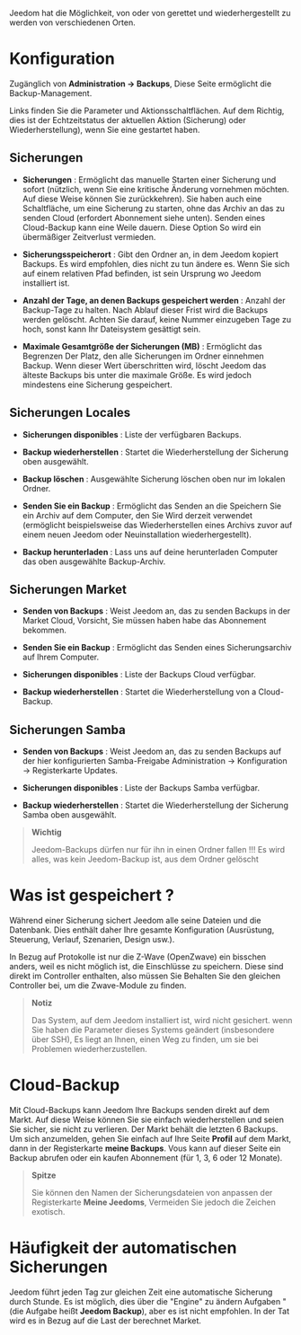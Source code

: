 Jeedom hat die Möglichkeit, von oder von gerettet und wiederhergestellt zu werden
von verschiedenen Orten.

Konfiguration 
=============

Zugänglich von **Administration → Backups**, Diese Seite ermöglicht die
Backup-Management.

Links finden Sie die Parameter und Aktionsschaltflächen. Auf dem
Richtig, dies ist der Echtzeitstatus der aktuellen Aktion (Sicherung)
oder Wiederherstellung), wenn Sie eine gestartet haben.

**Sicherungen** 
---------------

-   **Sicherungen** : Ermöglicht das manuelle Starten einer Sicherung und
    sofort (nützlich, wenn Sie eine kritische Änderung vornehmen möchten.
    Auf diese Weise können Sie zurückkehren). Sie haben auch eine
    Schaltfläche, um eine Sicherung zu starten, ohne das Archiv an das zu senden
    Cloud (erfordert Abonnement siehe unten). Senden eines
    Cloud-Backup kann eine Weile dauern. Diese Option
    So wird ein übermäßiger Zeitverlust vermieden.

-   **Sicherungsspeicherort** : Gibt den Ordner an, in dem
    Jeedom kopiert Backups. Es wird empfohlen, dies nicht zu tun
    ändere es. Wenn Sie sich auf einem relativen Pfad befinden, ist sein Ursprung
    wo Jeedom installiert ist.

-   **Anzahl der Tage, an denen Backups gespeichert werden** : Anzahl der
    Backup-Tage zu halten. Nach Ablauf dieser Frist wird die
    Backups werden gelöscht. Achten Sie darauf, keine Nummer einzugeben
    Tage zu hoch, sonst kann Ihr Dateisystem
    gesättigt sein.

-   **Maximale Gesamtgröße der Sicherungen (MB)** : Ermöglicht das Begrenzen
    Der Platz, den alle Sicherungen im Ordner einnehmen
    Backup. Wenn dieser Wert überschritten wird, löscht Jeedom das
    älteste Backups bis unter die
    maximale Größe. Es wird jedoch mindestens eine Sicherung gespeichert.

**Sicherungen Locales** 
-----------------------

-   **Sicherungen disponibles** : Liste der verfügbaren Backups.

-   **Backup wiederherstellen** : Startet die Wiederherstellung der Sicherung
    oben ausgewählt.

-   **Backup löschen** : Ausgewählte Sicherung löschen
    oben nur im lokalen Ordner.

-   **Senden Sie ein Backup** : Ermöglicht das Senden an die
    Speichern Sie ein Archiv auf dem Computer, den Sie
    Wird derzeit verwendet (ermöglicht beispielsweise das Wiederherstellen eines Archivs
    zuvor auf einem neuen Jeedom oder Neuinstallation wiederhergestellt).

-   **Backup herunterladen** : Lass uns auf deine herunterladen
    Computer das oben ausgewählte Backup-Archiv.

**Sicherungen Market** 
----------------------

-   **Senden von Backups** : Weist Jeedom an, das zu senden
    Backups in der Market Cloud, Vorsicht, Sie müssen haben
    habe das Abonnement bekommen.

-   **Senden Sie ein Backup** : Ermöglicht das Senden eines
    Sicherungsarchiv auf Ihrem Computer.

-   **Sicherungen disponibles** : Liste der Backups
    Cloud verfügbar.

-   **Backup wiederherstellen** : Startet die Wiederherstellung von a
    Cloud-Backup.

**Sicherungen Samba** 
---------------------

-   **Senden von Backups** : Weist Jeedom an, das zu senden
    Backups auf der hier konfigurierten Samba-Freigabe
    Administration → Konfiguration → Registerkarte Updates.

-   **Sicherungen disponibles** : Liste der Backups
    Samba verfügbar.

-   **Backup wiederherstellen** : Startet die Wiederherstellung der Sicherung
    Samba oben ausgewählt.

> **Wichtig**
>
> Jeedom-Backups dürfen nur für ihn in einen Ordner fallen !!! Es wird alles, was kein Jeedom-Backup ist, aus dem Ordner gelöscht


Was ist gespeichert ? 
==============================

Während einer Sicherung sichert Jeedom alle seine Dateien und die
Datenbank. Dies enthält daher Ihre gesamte Konfiguration
(Ausrüstung, Steuerung, Verlauf, Szenarien, Design usw.).

In Bezug auf Protokolle ist nur die Z-Wave (OpenZwave) ein bisschen
anders, weil es nicht möglich ist, die Einschlüsse zu speichern.
Diese sind direkt im Controller enthalten, also müssen Sie
Behalten Sie den gleichen Controller bei, um die Zwave-Module zu finden.

> **Notiz**
>
> Das System, auf dem Jeedom installiert ist, wird nicht gesichert. wenn
> Sie haben die Parameter dieses Systems geändert (insbesondere über SSH),
> Es liegt an Ihnen, einen Weg zu finden, um sie bei Problemen wiederherzustellen.

Cloud-Backup 
================

Mit Cloud-Backups kann Jeedom Ihre Backups senden
direkt auf dem Markt. Auf diese Weise können Sie sie einfach wiederherstellen
und seien Sie sicher, sie nicht zu verlieren. Der Markt behält die letzten 6
Backups. Um sich anzumelden, gehen Sie einfach auf Ihre Seite
**Profil** auf dem Markt, dann in der Registerkarte **meine Backups**. Vous
kann auf dieser Seite ein Backup abrufen oder ein kaufen
Abonnement (für 1, 3, 6 oder 12 Monate).

> **Spitze**
>
> Sie können den Namen der Sicherungsdateien von anpassen
> der Registerkarte **Meine Jeedoms**, Vermeiden Sie jedoch die Zeichen
> exotisch.

Häufigkeit der automatischen Sicherungen 
======================================

Jeedom führt jeden Tag zur gleichen Zeit eine automatische Sicherung durch
Stunde. Es ist möglich, dies über die &quot;Engine&quot; zu ändern
Aufgaben &quot;(die Aufgabe heißt **Jeedom Backup**), aber es ist nicht
empfohlen. In der Tat wird es in Bezug auf die Last der berechnet
Market.

